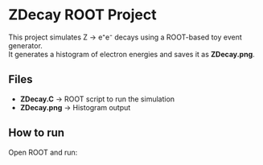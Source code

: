 # ZDecay ROOT Project
This project simulates Z → e⁺e⁻ decays using a ROOT-based toy event generator.  
It generates a histogram of electron energies and saves it as **ZDecay.png**.  

## Files
- **ZDecay.C** → ROOT script to run the simulation  
- **ZDecay.png** → Histogram output  

## How to run
Open ROOT and run:

